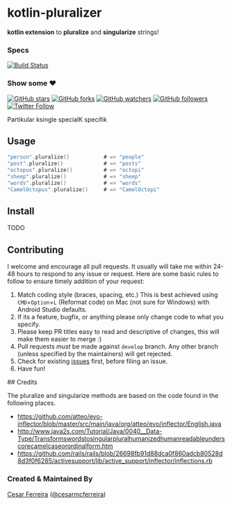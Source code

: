 <!-- ![Image](extras/logo.png) -->
# kotlin-pluralizer

**kotlin extension** to **pluralize** and **singularize** strings!


### Specs
[![Build Status](https://travis-ci.org/cesarferreira/kotlin-pluralizer.svg?branch=master)](https://travis-ci.org/cesarferreira/kotlin-pluralizer)

<!--
### Featured in
[![Android Arsenal](https://img.shields.io/badge/Android%20Arsenal-kotlin-pluralizer-brightgreen.svg?style=flat)](http://android-arsenal.com/details/1/2361)
 [![Android Weekly](https://img.shields.io/badge/Android%20Weekly-%23200-blue.svg)](http://androidweekly.net/issues/issue-200)
 -->

### Show some :heart:
[![GitHub stars](https://img.shields.io/github/stars/cesarferreira/kotlin-pluralizer.svg?style=social&label=Star)](https://github.com/cesarferreira/kotlin-pluralizer) [![GitHub forks](https://img.shields.io/github/forks/cesarferreira/kotlin-pluralizer.svg?style=social&label=Fork)](https://github.com/cesarferreira/kotlin-pluralizer/fork) [![GitHub watchers](https://img.shields.io/github/watchers/cesarferreira/kotlin-pluralizer.svg?style=social&label=Watch)](https://github.com/cesarferreira/kkotlin-pluralizer) [![GitHub followers](https://img.shields.io/github/followers/cesarferreira.svg?style=social&label=Follow)](https://github.com/cesarferreira/kotlin-pluralizer)  
[![Twitter Follow](https://img.shields.io/twitter/follow/cesarmcferreira.svg?style=social)](https://twitter.com/cesarmcferreira)



Partikular
ksingle
specialK
specifik

## Usage

```kotlin
"person".pluralize()           # => "people"
"post".pluralize()             # => "posts"
"octopus".pluralize()          # => "octopi"
"sheep".pluralize()            # => "sheep"
"words".pluralize()            # => "words"
"CamelOctopus".pluralize()     # => "CamelOctopi"
```

## Install

TODO


## Contributing
I welcome and encourage all pull requests. It usually will take me within 24-48 hours to respond to any issue or request. Here are some basic rules to follow to ensure timely addition of your request:
  1. Match coding style (braces, spacing, etc.) This is best achieved using `CMD`+`Option`+`L` (Reformat code) on Mac (not sure for Windows) with Android Studio defaults.
  2. If its a feature, bugfix, or anything please only change code to what you specify.
  3. Please keep PR titles easy to read and descriptive of changes, this will make them easier to merge :)
  4. Pull requests _must_ be made against `develop` branch. Any other branch (unless specified by the maintainers) will get rejected.
  5. Check for existing [issues](https://github.com/cesarferreira/kotkotlin-pluralizer/issues) first, before filing an issue.  
  6. Have fun!


  ## Credits

  The pluralize and singularize methods are based on the code found in the following places.

  - https://github.com/atteo/evo-inflector/blob/master/src/main/java/org/atteo/evo/inflector/English.java
  - http://www.java2s.com/Tutorial/Java/0040__Data-Type/Transformswordstosingularpluralhumanizedhumanreadableunderscorecamelcaseorordinalform.htm
  - https://github.com/rails/rails/blob/26698fb91d88dca0f860adcb80528d8d3f0f6285/activesupport/lib/active_support/inflector/inflections.rb


### Created & Maintained By
[Cesar Ferreira](https://github.com/cesarferreira) ([@cesarmcferreira](https://www.twitter.com/cesarmcferreira))
